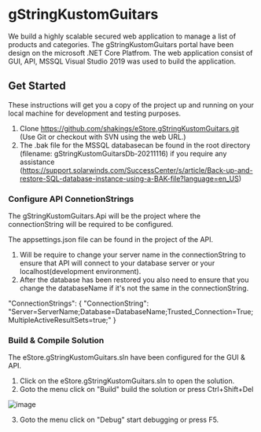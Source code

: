 # gStringKustomGuitars

We build a highly scalable secured web application to manage a list of products and categories.
The gStringKustomGuitars portal have been design on the microsoft .NET Core Platfrom. The web application consist of GUI, API, MSSQL 
Visual Studio 2019 was used to build the application.

## Get Started
These instructions will get you a copy of the project up and running on your local machine for development and testing purposes.

1.  Clone https://github.com/shakings/eStore.gStringKustomGuitars.git 
    (Use Git or checkout with SVN using the web URL.)
2.  The .bak file for the MSSQL databasecan be found in the root directory (filename: gStringKustomGuitarsDb-20211116) 
    if you require any assistance (https://support.solarwinds.com/SuccessCenter/s/article/Back-up-and-restore-SQL-database-instance-using-a-BAK-file?language=en_US)

### Configure API ConnetionStrings
The gStringKustomGuitars.Api will be the project where the connectionString will be required to be configured.

The appsettings.json file can be found in the project of the API.

1.  Will be require to change your server name in the connectionString to ensure that API will connect to your database server or your localhost(development environment).
2.  After the database has been restored you also need to ensure that you change the databaseName if it's not the same in the connectionString.

"ConnectionStrings": {
    "ConnectionString": "Server=ServerName;Database=DatabaseName;Trusted_Connection=True;MultipleActiveResultSets=true;"
  }
  
  ### Build & Compile Solution
  The eStore.gStringKustomGuitars.sln have been configured for the GUI & API. 
 
  1. Click on the eStore.gStringKustomGuitars.sln to open the solution.
  2. Goto the menu click on "Build" build the solution or press Ctrl+Shift+Del

  ![image](https://user-images.githubusercontent.com/4200022/142019394-9b7f9857-2ad5-401b-a283-cf7f7c21165d.png)
  
  3. Goto the menu click on "Debug" start debugging or press F5.
 
